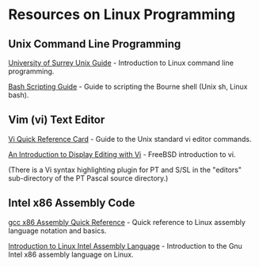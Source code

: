 # Resources on Linux Programming
## Unix Command Line Programming
[University of Surrey Unix Guide](http://www.ee.surrey.ac.uk/Teaching/Unix/unixintro.html) - Introduction to Linux command line programming.

[Bash Scripting Guide](http://www.tldp.org/LDP/abs/html/) - Guide to scripting the Bourne shell (Unix sh, Linux bash).

## Vim (vi) Text Editor
[Vi Quick Reference Card](https://research.cs.queensu.ca/home/cordy/cisc458/VIcard.pdf) - Guide to the Unix standard vi editor commands.

[An Introduction to Display Editing with Vi](http://docs.freebsd.org/44doc/usd/12.vi/paper.html) - FreeBSD introduction to vi.

(There is a Vi syntax highlighting plugin for PT and S/SL in the "editors" sub-directory of the PT Pascal source directory.)

## Intel x86 Assembly Code
[gcc x86 Assembly Quick Reference](http://www.cs.uaf.edu/2005/fall/cs301/support/x86/index.html) - Quick reference to Linux assembly language notation and basics.

[Introduction to Linux Intel Assembly Language](http://heather.cs.ucdavis.edu/~matloff/50/LinuxAssembly.html) - Introduction to the Gnu Intel x86 assembly language on Linux.